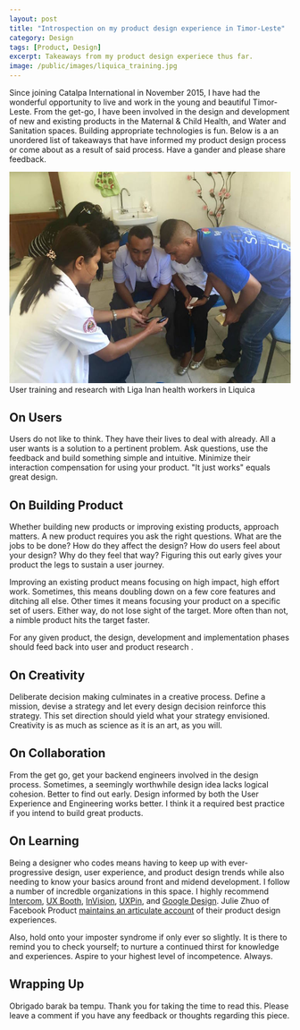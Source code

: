 ```yaml
---
layout: post
title: "Introspection on my product design experience in Timor-Leste"
category: Design
tags: [Product, Design]
excerpt: Takeaways from my product design experiece thus far. 
image: /public/images/liquica_training.jpg
---
```



Since joining Catalpa International in November 2015, I have had the wonderful opportunity to live and work in the young and beautiful Timor-Leste. From the get-go, I have been involved in the design and development of new and existing products in the Maternal & Child Health, and Water and Sanitation spaces. Building appropriate technologies is fun. Below is a an unordered list of takeaways that have informed my product design process or come about as a result of said process. Have a gander and please share feedback.

![User training and research in Liquica ](/public/images/liquica_training.jpg "User training and research in Liquica")
User training and research with Liga Inan health workers in Liquica

## On Users

Users do not like to think. They have their lives to deal with already. All a user wants is a solution to a pertinent problem. Ask questions, use the feedback and build something simple and intuitive. Minimize their interaction compensation for using your product. "It just works" equals great design.  

## On Building Product

Whether building new products or improving existing products, approach matters. A new product requires you ask the right questions. What are the jobs to be done? How do they affect the design? How do users feel about your design? Why do they feel that way? Figuring this out early gives your product the legs to sustain a user journey. 

Improving an existing product means focusing on high impact, high effort work. Sometimes, this means doubling down on a few core features and ditching all else.  Other times it means focusing your product on a specific set of users. Either way, do not lose sight of the target. More often than not, a nimble product hits the target faster.

For any given product, the design, development and implementation phases should feed back into user and product research .

## On Creativity

Deliberate decision making culminates in a  creative process. Define a mission, devise a strategy and let every design decision reinforce this strategy. This set direction should yield what your strategy envisioned. Creativity is as much as science as it is an art, as you will.

## On Collaboration
From the get go, get your backend engineers involved in the design process. Sometimes, a seemingly worthwhile design idea lacks logical cohesion. Better to find out early. Design informed by both the User Experience and Engineering works better. I think it a required best practice if you intend to build great products.

## On Learning

Being a designer who codes means having to keep up with ever-progressive design, user experience, and product design trends while also needing to know your basics around front and midend development. I follow a number of incredble organizations in this space. I highly recommend [Intercom](https://blog.intercom.io/), [UX Booth](http://www.uxbooth.com/), [InVision](http://blog.invisionapp.com/), [UXPin](https://studio.uxpin.com/blog/), and [Google Design](https://design.google.com/). Julie Zhuo of Facebook Product [maintains an articulate account](https://medium.com/the-year-of-the-looking-glass) of their product design experiences. 

Also, hold onto your imposter syndrome if only ever so slightly. It is there to remind you to check yourself; to nurture a continued thirst for knowledge and experiences. Aspire to your highest level of incompetence. Always.

## Wrapping Up

Obrigado barak ba tempu. Thank you for taking the time to read this. Please leave a comment if you have any feedback or thoughts regarding this piece.